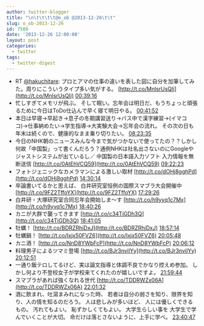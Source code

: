 ```yaml
---
author: twitter-blogger
title: "\n\t\t\t\t@o_ob @2013-12-26\t\t"
slug: o_ob-2013-12-26
id: 7500
date: '2013-12-26 12:00:00'
layout: post
categories:
  - twitter
tags:
  - twitter-digest
---
```


*   RT [@hakuchitare](http://twitter.com/hakuchitare): プロとアマの仕事の違いを表した図に自分を加筆してみた。周りにこういうタイプ多い気がする。 [http://t.co/MnlsrUsQIi](http://t.co/MnlsrUsQIi) [00:39:16](http://twitter.com/o_ob/statuses/415869359152562176)
*   忙しすぎてメモリが飛ぶ。 そして眠い。忘年会は明日だ、もうちょっと頑張るために今日はToDo仕込んで早く寝て明日やる。 [00:41:52](http://twitter.com/o_ob/statuses/415870015254978561)
*   本日は早寝→早起き→息子の冬期講習送り→バス中で漢字練習→(イマココ)→仕事納めたい→学生指導→大実験大会→忘年会の流れ。 その次の日も年末は続くので、健康的なまま乗り切りたい。 [08:23:35](http://twitter.com/o_ob/statuses/415986210541027328)
*   今日のNHK朝のニュースみんな今まで気がつかないで使ってたの？？しかし何故「中国製」って書くんだろう？通例NHKは社名出さないのにGoogleやジャストシステムが出ているし／ 中国製の日本語入力ソフト 入力情報を無断送信 [http://t.co/0AtEhVCQ59](http://t.co/0AtEhVCQ59) [09:22:23](http://twitter.com/o_ob/statuses/416001008137797632)
*   フォトジェニックなカメラマンによる激しい取材 [http://t.co/dOHj8gghPd](http://t.co/dOHj8gghPd) [14:30:14](http://twitter.com/o_ob/statuses/416078477637328896)
*   卒論書いてるかと思えば、 白井研究室恒例の国際スマブラ大会開催中 [http://t.co/9FZ2TffoYX](http://t.co/9FZ2TffoYX) [17:29:26](http://twitter.com/o_ob/statuses/416123575330811904)
*   白井研・大塚研究室合同忘年会開始しま〜す [http://t.co/h9yvq1c7Mx](http://t.co/h9yvq1c7Mx) [18:40:26](http://twitter.com/o_ob/statuses/416141444114440192)
*   カニが大群で襲ってきます [http://t.co/c34TiGDh3Q](http://t.co/c34TiGDh3Q) [18:41:05](http://twitter.com/o_ob/statuses/416141607356731392)
*   牡蠣！ [http://t.co/BDRZRhjDxJ](http://t.co/BDRZRhjDxJ) [18:57:14](http://twitter.com/o_ob/statuses/416145671222091777)
*   牡蠣鍋！ [http://t.co/Ixjx50FVZ6](http://t.co/Ixjx50FVZ6) [20:05:48](http://twitter.com/o_ob/statuses/416162927159148544)
*   カニ酒！ [http://t.co/NnD8YWbFcP](http://t.co/NnD8YWbFcP) [20:06:12](http://twitter.com/o_ob/statuses/416163029772808192)
*   料理男子によるツマミ登場 [http://t.co/BJr3nviIYy](http://t.co/BJr3nviIYy) [20:12:51](http://twitter.com/o_ob/statuses/416164701920174080)
*   一通り飯テロしてるけど、実は論文指導と体調不良でかなり控えめ参加。 しかし何より不登校女子が学校来てくれたのが嬉しいですよ。 [21:59:44](http://twitter.com/o_ob/statuses/416191599119323136)
*   スマブラがあれば強くなれる世代 [http://t.co/TDDRWZx06A](http://t.co/TDDRWZx06A) [22:01:32](http://twitter.com/o_ob/statuses/416192053605724160)
*   酒に飲まれ、吐瀉まみれになった時、 若者は自分の弱さを知り、限界を知り、人の情を知るのだろう。 人は悲しみが多いほど、 人には優しくできるもの。 汚れてもよい。 恥ずかしくてもよい。 大学生らしい事を 大学生で学んでいくことが大切。 命だけは落とさないように、上手に学べ。 [23:40:47](http://twitter.com/o_ob/statuses/416217029754888194)